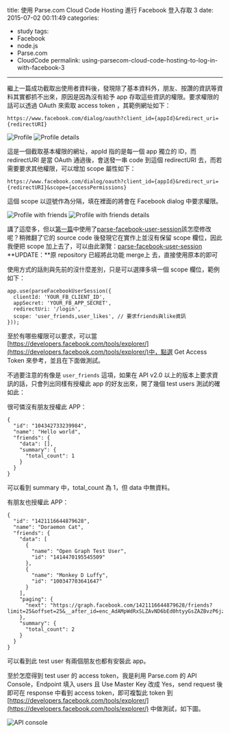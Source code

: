 title: 使用 Parse.com Cloud Code Hosting 進行 Facebook 登入存取 3
date: 2015-07-02 00:11:49
categories:
- study
tags:
- Facebook
- node.js
- Parse.com
- CloudCode
permalink: using-parsecom-cloud-code-hosting-to-log-in-with-facebook-3
---
繼上一篇成功截取出使用者資料後，發現除了基本資料外，朋友、按讚的資訊等資料其實都抓不出來，原因是因為沒有給予 app 存取這些資訊的權限。要求權限的話可以透過 OAuth 來索取 access token ，其範例網址如下：

`https://www.facebook.com/dialog/oauth?client_id={appId}&redirect_uri={redirectURI}`

![Profile](/blog/images/profile.png "Profile")
![Profile details](/blog/images/profile02.png "Profile Details")

這是一個截取基本權限的網址，appId 指的是每一個 app 獨立的 ID，而 redirectURI 是當 OAuth 通過後，會送發一串 code 到這個 redirectURI 去，而若需要要求其他權限，可以增加 scope 屬性如下：

`https://www.facebook.com/dialog/oauth?client_id={appId}&redirect_uri={redirectURI}&scope={accessPermissions}`

這個 scope 以逗號作為分隔，填在裡面的將會在 Facebook dialog 中要求權限。

![Profile with friends](/blog/images/user_friends.png "Profile with friends")
![Profile with friends details](/blog/images/user_friends02.png "Profile with friends details")

講了這麼多，但以[第一篇](http://north.logdown.com/posts/280761-using-parsecom-cloud-code-hosting-to-log-in-with-facebook)中使用了[parse-facebook-user-session](https://github.com/ParsePlatform/parse-facebook-user-session)該怎麼修改呢？稍微翻了它的 source code 後發現它在實作上並沒有保留 scope 欄位，因此我便把 scope 加上去了，可以由此瀏覽：[parse-facebook-user-session](https://github.com/ssk7833/parse-facebook-user-session)
**UPDATE：**原 repository 已經將此功能 merge上 去，直接使用原本的即可

使用方式的話則與先前的沒什麼差別，只是可以選擇多填一個 scope 欄位，範例如下：
```
app.use(parseFacebookUserSession({
  clientId: 'YOUR_FB_CLIENT_ID',
  appSecret: 'YOUR_FB_APP_SECRET',
  redirectUri: '/login',
  scope: 'user_friends,user_likes', // 要求friends與like資訊
}));
```
至於有哪些權限可以要求，可以當[https://developers.facebook.com/tools/explorer/](https://developers.facebook.com/tools/explorer/)中，點選 Get Access Token 來參考，並且在下面做測試。

不過要注意的有像是 `user_friends` 這項，如果在 API v2.0 以上的版本上要求資訊的話，只會列出同樣有授權此 app 的好友出來，開了幾個 test users 測試的確如此：

很可憐沒有朋友授權此 APP：
```
{
  "id": "104342733239984",
  "name": "Hello world",
  "friends": {
    "data": [],
    "summary": {
      "total_count": 1
    }
  }
}
```
可以看到 summary 中，total_count 為 1，但 data 中無資料。

有朋友也授權此 APP：
```
{
  "id": "1421116644879628",
  "name": "Doraemon Cat",
  "friends": {
    "data": [
      {
        "name": "Open Graph Test User",
        "id": "1414470195545509"
      },
      {
        "name": "Monkey D Luffy",
        "id": "100347703641647"
      }
    ],
    "paging": {
      "next": "https://graph.facebook.com/1421116644879628/friends?limit=25&offset=25&__after_id=enc_AdAMpWdRxSLZAvND6bEd0htyyGsZAZBvzP6jzoAIZBKS9EiBSndZCNZC3S1AC5TEYchbuuBSV0xvg7ziwO4Cdt843yZApF"
    },
    "summary": {
      "total_count": 2
    }
  }
}
```
可以看到此 test user 有兩個朋友也都有安裝此 app。

至於怎麼得到 test user 的 access token，我是利用 Parse.com 的 API Console，Endpoint 填入 users 且 Use Master Key 改成 Yes，send request 後即可在 response 中看到 access token，即可複製此 token 到 [https://developers.facebook.com/tools/explorer/](https://developers.facebook.com/tools/explorer/) 中做測試，如下圖。

![API console](/blog/images/APIconsole02.png "API console")
